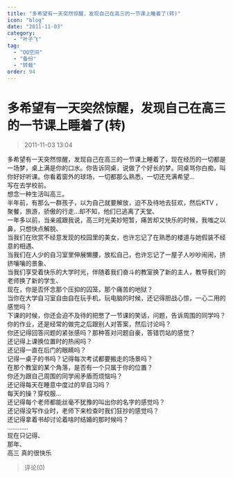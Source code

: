 ```yaml
---
title: "多希望有一天突然惊醒，发现自己在高三的一节课上睡着了(转)"
icon: "blog"
date: "2011-11-03"
category:
  - "叶子飞"
tag:
  - "QQ空间"
  - "备份"
  - "转载"
order: 94
---
```

# 多希望有一天突然惊醒，发现自己在高三的一节课上睡着了(转)
> 2011-11-03 13:04


  
多希望有一天突然惊醒，发现自己在高三的一节课上睡着了，现在经历的一切都是一场梦，桌上满是你的口水。你告诉同桌，说做了个好长的梦。同桌骂你白痴，叫你好好听课。你看着窗外的球场，一切都那么熟悉，一切还充满希望...  
写在去学校前。  
想念一种生活叫高三。  
半年前，有那么一群孩子，以为自己就要解放，迫不及待地去狂欢，然后KTV ，聚餐，旅游，骄傲的行走…却不知，他们已逃离了天堂、  
一年多以前，当亲戚跟我说，高三时光美妙短暂，痛苦却又快乐的时候，我嗤之以鼻，只想快点解脱、  
当我们在欣赏不经意发现的校园里的美女，也许忘记了在熟悉的楼道与她假装不经意的相遇、  
当我们在人少的自习室里伸展懒腰，放松自己，也许忘记了一屋子人吵吵闹闹，挤挤嚷嚷的景象、  
当我们享受着快乐的大学时光，伴随着我们奋斗的教室换了新的主人，教导我们的老师换了新的学生、  
现在，你是否怀念那个压抑的囚笼，那个痛苦的地狱？  
当你在大学自习室自由自在玩手机，玩电脑的时候，还记得胆战心惊，一心二用的感觉吗？  
下课的时候，你还会迫不及待的把憋了一节课的笑话，问题，告诉周围的同学吗？  
你的作业，还是经常的做完之后跟别人对答案，然后讨论吗？  
你还记得回答问题的紧张感吗？那种答对问题自豪，答错罚站的感觉？  
还记得上课换位置时的热闹吗？  
还记得一直在后门的眼睛吗？  
记得一桌子的书吗？记得每次考试都要搬走的场景吗？  
在那个教室的某个角落，是否有一个只属于你的位置？  
你还为跟自己周围的同学闹矛盾而烦恼吗？  
还记得每天在睡意中度过的早自习吗？  
每天的操？穿校服…  
还记得每个老师都能丝毫不犹豫的叫出你的名字的感觉吗？  
还记得没写作业时，老师下来检查时我们狂抄的感觉吗？  
还记得拿着书却讨论着啥时结婚的那时候吗？  
…………  
现在只记得、  
那年、  
高三 真的很快乐
> 评论(0)


